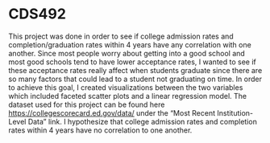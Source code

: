 # CDS492

This project was done in order to see if college admission rates and completion/graduation rates within 4 years have any correlation with one another. Since most people worry about getting into a good school and most good schools tend to have lower acceptance rates, I wanted to see if these acceptance rates really affect when students graduate since there are so many factors that could lead to a student not graduating on time. In order to achieve this goal, I created visualizations between the two variables which included faceted scatter plots and a linear regression model. The dataset used for this project can be found here https://collegescorecard.ed.gov/data/ under the “Most Recent Institution-Level Data” link. I hypothesize that college admission rates and completion rates within 4 years have no correlation to one another.
